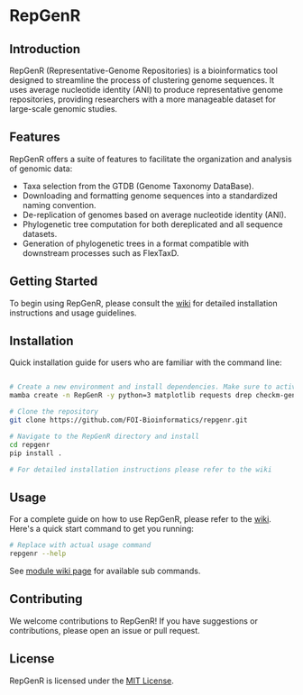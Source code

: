 # RepGenR

## Introduction
RepGenR (Representative-Genome Repositories) is a bioinformatics tool designed to streamline the process of clustering genome sequences. It uses average nucleotide identity (ANI) to produce representative genome repositories, providing researchers with a more manageable dataset for large-scale genomic studies.

## Features
RepGenR offers a suite of features to facilitate the organization and analysis of genomic data:

- Taxa selection from the GTDB (Genome Taxonomy DataBase).
- Downloading and formatting genome sequences into a standardized naming convention.
- De-replication of genomes based on average nucleotide identity (ANI).
- Phylogenetic tree computation for both dereplicated and all sequence datasets.
- Generation of phylogenetic trees in a format compatible with downstream processes such as FlexTaxD.

## Getting Started
To begin using RepGenR, please consult the [wiki](https://github.com/FOI-Bioinformatics/repgenr/wiki) for detailed installation instructions and usage guidelines.

## Installation
Quick installation guide for users who are familiar with the command line:

```bash

# Create a new environment and install dependencies. Make sure to activate the environment before installing RepGenR.
mamba create -n RepGenR -y python=3 matplotlib requests drep checkm-genome ncbi-datasets-cli mashtree progressivemauve iqtree ete3

# Clone the repository
git clone https://github.com/FOI-Bioinformatics/repgenr.git

# Navigate to the RepGenR directory and install
cd repgenr
pip install .

# For detailed installation instructions please refer to the wiki
```
## Usage
For a complete guide on how to use RepGenR, please refer to the [wiki](https://github.com/FOI-Bioinformatics/repgenr/wiki). Here's a quick start command to get you running:

```bash
# Replace with actual usage command
repgenr --help
```
See [module wiki page](https://github.com/FOI-Bioinformatics/repgenr/wiki/2.-Modules) for available sub commands.

## Contributing
We welcome contributions to RepGenR! If you have suggestions or contributions, please open an issue or pull request.

## License
RepGenR is licensed under the [MIT License](LICENSE).
